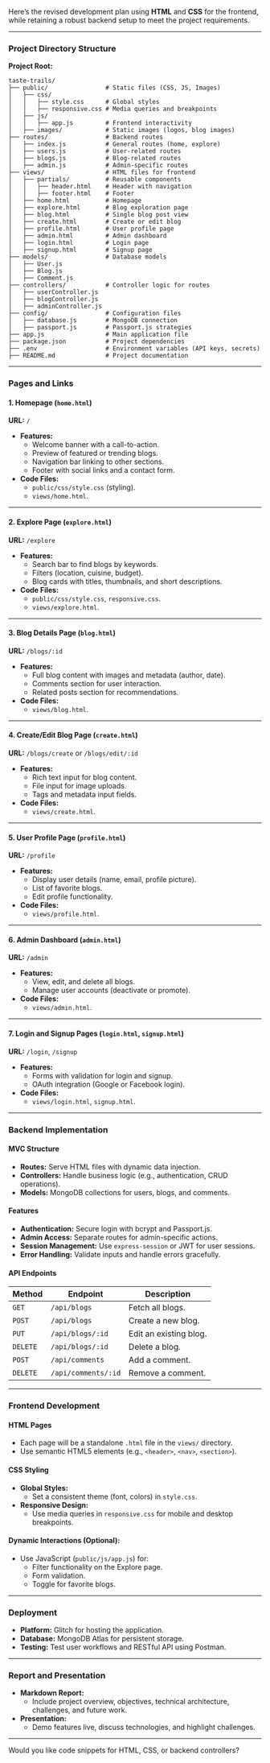 Here’s the revised development plan using **HTML** and **CSS** for the frontend, while retaining a robust backend setup to meet the project requirements.

---

### **Project Directory Structure**

**Project Root:**
```
taste-trails/
├── public/                # Static files (CSS, JS, Images)
│   ├── css/
│   │   ├── style.css      # Global styles
│   │   ├── responsive.css # Media queries and breakpoints
│   ├── js/
│   │   ├── app.js         # Frontend interactivity
│   ├── images/            # Static images (logos, blog images)
├── routes/                # Backend routes
│   ├── index.js           # General routes (home, explore)
│   ├── users.js           # User-related routes
│   ├── blogs.js           # Blog-related routes
│   ├── admin.js           # Admin-specific routes
├── views/                 # HTML files for frontend
│   ├── partials/          # Reusable components
│   │   ├── header.html    # Header with navigation
│   │   ├── footer.html    # Footer
│   ├── home.html          # Homepage
│   ├── explore.html       # Blog exploration page
│   ├── blog.html          # Single blog post view
│   ├── create.html        # Create or edit blog
│   ├── profile.html       # User profile page
│   ├── admin.html         # Admin dashboard
│   ├── login.html         # Login page
│   ├── signup.html        # Signup page
├── models/                # Database models
│   ├── User.js
│   ├── Blog.js
│   ├── Comment.js
├── controllers/           # Controller logic for routes
│   ├── userController.js
│   ├── blogController.js
│   ├── adminController.js
├── config/                # Configuration files
│   ├── database.js        # MongoDB connection
│   ├── passport.js        # Passport.js strategies
├── app.js                 # Main application file
├── package.json           # Project dependencies
├── .env                   # Environment variables (API keys, secrets)
├── README.md              # Project documentation
```

---

### **Pages and Links**

#### **1. Homepage (`home.html`)**
**URL:** `/`
- **Features:**
  - Welcome banner with a call-to-action.
  - Preview of featured or trending blogs.
  - Navigation bar linking to other sections.
  - Footer with social links and a contact form.
- **Code Files:**
  - `public/css/style.css` (styling).
  - `views/home.html`.

---

#### **2. Explore Page (`explore.html`)**
**URL:** `/explore`
- **Features:**
  - Search bar to find blogs by keywords.
  - Filters (location, cuisine, budget).
  - Blog cards with titles, thumbnails, and short descriptions.
- **Code Files:**
  - `public/css/style.css`, `responsive.css`.
  - `views/explore.html`.

---

#### **3. Blog Details Page (`blog.html`)**
**URL:** `/blogs/:id`
- **Features:**
  - Full blog content with images and metadata (author, date).
  - Comments section for user interaction.
  - Related posts section for recommendations.
- **Code Files:**
  - `views/blog.html`.

---

#### **4. Create/Edit Blog Page (`create.html`)**
**URL:** `/blogs/create` or `/blogs/edit/:id`
- **Features:**
  - Rich text input for blog content.
  - File input for image uploads.
  - Tags and metadata input fields.
- **Code Files:**
  - `views/create.html`.

---

#### **5. User Profile Page (`profile.html`)**
**URL:** `/profile`
- **Features:**
  - Display user details (name, email, profile picture).
  - List of favorite blogs.
  - Edit profile functionality.
- **Code Files:**
  - `views/profile.html`.

---

#### **6. Admin Dashboard (`admin.html`)**
**URL:** `/admin`
- **Features:**
  - View, edit, and delete all blogs.
  - Manage user accounts (deactivate or promote).
- **Code Files:**
  - `views/admin.html`.

---

#### **7. Login and Signup Pages (`login.html`, `signup.html`)**
**URL:** `/login`, `/signup`
- **Features:**
  - Forms with validation for login and signup.
  - OAuth integration (Google or Facebook login).
- **Code Files:**
  - `views/login.html`, `signup.html`.

---

### **Backend Implementation**

#### **MVC Structure**
- **Routes:** Serve HTML files with dynamic data injection.
- **Controllers:** Handle business logic (e.g., authentication, CRUD operations).
- **Models:** MongoDB collections for users, blogs, and comments.

#### **Features**
- **Authentication:** Secure login with bcrypt and Passport.js.
- **Admin Access:** Separate routes for admin-specific actions.
- **Session Management:** Use `express-session` or JWT for user sessions.
- **Error Handling:** Validate inputs and handle errors gracefully.

#### **API Endpoints**
| **Method** | **Endpoint**        | **Description**                 |
|------------|---------------------|---------------------------------|
| `GET`      | `/api/blogs`        | Fetch all blogs.                |
| `POST`     | `/api/blogs`        | Create a new blog.              |
| `PUT`      | `/api/blogs/:id`    | Edit an existing blog.          |
| `DELETE`   | `/api/blogs/:id`    | Delete a blog.                  |
| `POST`     | `/api/comments`     | Add a comment.                  |
| `DELETE`   | `/api/comments/:id` | Remove a comment.               |

---

### **Frontend Development**

#### **HTML Pages**
- Each page will be a standalone `.html` file in the `views/` directory.
- Use semantic HTML5 elements (e.g., `<header>`, `<nav>`, `<section>`).

#### **CSS Styling**
- **Global Styles:**
  - Set a consistent theme (font, colors) in `style.css`.
- **Responsive Design:**
  - Use media queries in `responsive.css` for mobile and desktop breakpoints.

#### **Dynamic Interactions (Optional):**
- Use JavaScript (`public/js/app.js`) for:
  - Filter functionality on the Explore page.
  - Form validation.
  - Toggle for favorite blogs.

---

### **Deployment**

- **Platform:** Glitch for hosting the application.
- **Database:** MongoDB Atlas for persistent storage.
- **Testing:** Test user workflows and RESTful API using Postman.

---

### **Report and Presentation**

- **Markdown Report:**
  - Include project overview, objectives, technical architecture, challenges, and future work.
- **Presentation:**
  - Demo features live, discuss technologies, and highlight challenges.

---

Would you like code snippets for HTML, CSS, or backend controllers?